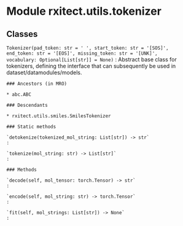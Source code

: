 Module rxitect.utils.tokenizer
==============================

Classes
-------

`Tokenizer(pad_token: str = ' ', start_token: str = '[SOS]', end_token: str = '[EOS]', missing_token: str = '[UNK]', vocabulary: Optional[List[str]] = None)`
:   Abstract base class for tokenizers, defining the interface that can subsequently be used in
    dataset/datamodules/models.

    ### Ancestors (in MRO)

    * abc.ABC

    ### Descendants

    * rxitect.utils.smiles.SmilesTokenizer

    ### Static methods

    `detokenize(tokenized_mol_string: List[str]) ‑> str`
    :

    `tokenize(mol_string: str) ‑> List[str]`
    :

    ### Methods

    `decode(self, mol_tensor: torch.Tensor) ‑> str`
    :

    `encode(self, mol_string: str) ‑> torch.Tensor`
    :

    `fit(self, mol_strings: List[str]) ‑> None`
    :